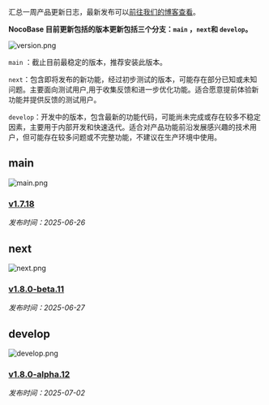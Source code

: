 汇总一周产品更新日志，最新发布可以[前往我们的博客查看](https://www.nocobase.com/cn/blog/timeline)。

**NocoBase 目前更新包括的版本更新包括三个分支：`main` ，`next`和 `develop`。**

![version.png](https://static-docs.nocobase.com/ba5f04e27e99c625cb3822da5df07860.png)

`main` ：截止目前最稳定的版本，推荐安装此版本。

`next`：包含即将发布的新功能，经过初步测试的版本，可能存在部分已知或未知问题。主要面向测试用户,用于收集反馈和进一步优化功能。适合愿意提前体验新功能并提供反馈的测试用户。

`develop`：开发中的版本，包含最新的功能代码，可能尚未完成或存在较多不稳定因素，主要用于内部开发和快速迭代。适合对产品功能前沿发展感兴趣的技术用户，但可能存在较多问题或不完整功能，不建议在生产环境中使用。

## main

![main.png](https://static-docs.nocobase.com/47a3c71734c1d0f908b51f9ebd53c0ac.png)

### [v1.7.18](https://www.nocobase.com/cn/blog/v1.7.16)

*发布时间：2025-06-26*


## next

![next.png](https://static-docs.nocobase.com/8ed17a0f08cc585018f6de6c8b13947d.png)

### [v1.8.0-beta.11](https://www.nocobase.com/cn/blog/v1.8.0-beta.11)

*发布时间：2025-06-27*


## develop

![develop.png](https://static-docs.nocobase.com/7fcdd9456a17286d8a439eee52bcb8d2.png)

### [v1.8.0-alpha.12](https://www.nocobase.com/cn/blog/v1.8.0-alpha.12)

*发布时间：2025-07-02*
